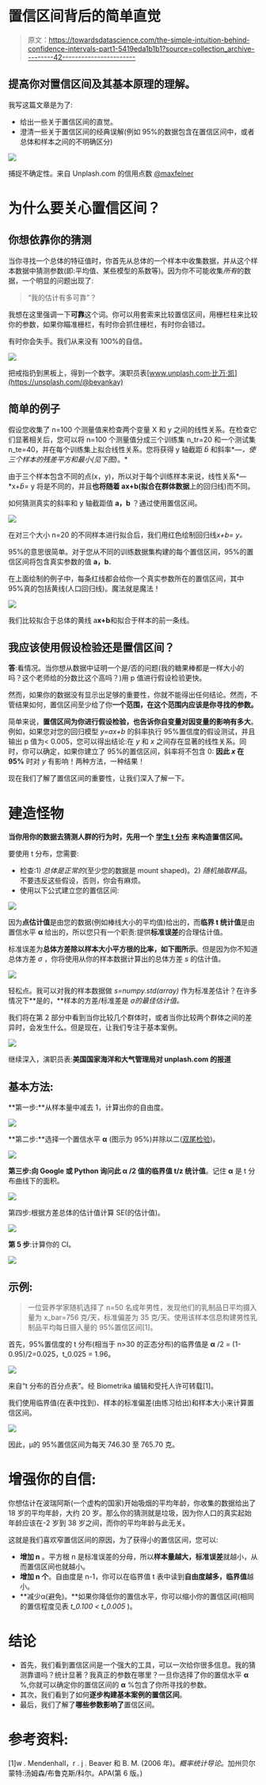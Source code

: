 # 置信区间背后的简单直觉

> 原文：<https://towardsdatascience.com/the-simple-intuition-behind-confidence-intervals-part1-5419eda1b1b1?source=collection_archive---------42----------------------->

## 提高你对置信区间及其基本原理的理解。

我写这篇文章是为了:

*   给出一些关于置信区间的直觉。
*   澄清一些关于置信区间的经典误解(例如 95%的数据包含在置信区间中，或者总体和样本之间的不明确区分)

![](img/fa51a2c184b7a3a99f510b1957f32c8f.png)

捕捉不确定性。来自 Unplash.com 的信用点数 [@maxfelner](https://unsplash.com/@maxfelner)

# 为什么要关心置信区间？

## 你想依靠你的猜测

当你寻找一个总体的特征值时，你首先从总体的一个样本中收集数据，并从这个样本数据中猜测参数(即:平均值、某些模型的系数等)。因为你不可能收集*所有*的数据，一个明显的问题出现了:

> “我的估计有多可靠”？

我想在这里强调一下**可靠**这个词。你可以用套索来比较置信区间，用栅栏柱来比较你的参数，如果你瞄准栅栏，有时你会抓住栅栏，有时你会错过。

有时你会失手。我们从来没有 100%的自信。

![](img/e0f76852e4e021b1a2e154d1c780c725.png)

把戒指扔到黑板上，得到一个数字。演职员表[www.unplash.com·比万·凯](https://unsplash.com/@bevankay)

## 简单的例子

假设您收集了 n=100 个测量值来检查两个变量 X 和 y 之间的线性关系。在检查它们显著相关后，您可以将 n=100 个测量值分成三个训练集 n_tr=20 和一个测试集 n_te=40，并在每个训练集上拟合线性关系。您将获得 y 轴截距 *b̂* 和斜率*—*，使三个样本的残差平方和最小(见下图)*。*

由于三个样本包含不同的点(x，y)，所以对于每个训练样本来说，线性关系*—*x+*b̂*= y 将是不同的，并且**也将随着 ax+b(拟合在群体数据**上的回归线)而不同。

如何猜测真实的斜率和 y 轴截距值 **a，b** ？通过使用置信区间。

![](img/b1175c28bd549dfb94ce17050c33b199.png)

在对三个大小 n=20 的不同样本进行拟合后，我们用红色绘制回归线*x+*b*= y。*

95%的意思很简单。对于您从不同的训练数据集构建的每个置信区间，95%的置信区间将包含真实参数的值 **a，b.**

在上面绘制的例子中，每条红线都会给你一个真实参数所在的置信区间，其中 95%真的包括黄线(人口回归线)。魔法就是魔法！

![](img/1e36785c5d6d9e84b0131d7915287252.png)

我们比较拟合于总体的黄线 a**x+b**和拟合于样本的前一条线。

## **我应该使用假设检验还是置信区间？**

**答**:看情况。当你想从数据中证明一个是/否的问题(我的糖果棒都是一样大小的吗？这个老师给的分数比这个高吗？)用 p 值进行假设检验更快。

然而，如果你的数据没有显示出足够的重要性，你就不能得出任何结论。然而，不管结果如何，置信区间至少给了你**一个范围，在这个范围内应该是你寻找的参数。**

简单来说，**置信区间为你进行假设检验，也告诉你自变量对因变量的影响有多大**。例如，如果您对您的回归模型 *y=ax+b* 的斜率执行 95%置信度的假设测试，并且输出 p 值为< 0.005，您可以得出结论:在 *y* 和 *x* 之间存在显著的线性关系。同时，你可以确定，如果你建立了 95%的置信区间，斜率将不包含 0: **因此 *x* 在 95%** 时对 *y* 有影响！两种方法，一种结果！

现在我们了解了置信区间的重要性，让我们深入了解一下。

# 建造怪物

**当你用你的数据去猜测人群的行为时，先用一个** [**学生 t 分布**](https://en.wikipedia.org/wiki/Student%27s_t-distribution#:~:text=In%20probability%20and%20statistics%2C%20Student's,the%20population's%20standard%20deviation%20is) **来构造置信区间。**

要使用 t 分布，您需要:

*   检查:1) *总体是正常的*(至少您的数据是 mount shaped)。2) *随机抽取样品*。不要违反这些假设，否则，你会有麻烦。
*   使用以下公式建立您的置信区间:

![](img/3f16483fe536abcdc0b3737ad77f2a68.png)

因为**点估计值**是由您的数据(例如棒线大小的平均值)给出的，而**临界 t 统计值**是由置信水平 **α** 给出的，所以您只有一个职责:提供**标准误差**的合理估计值。

标准误差为**总体方差除以样本大小平方根的比率，如下图所示**。但是因为你不知道总体方差 *σ* ，你将使用从你的样本数据计算出的总体方差 *s* 的估计值。

![](img/e4e10c208fdd5de5f2ee035f6b1ab04c.png)

轻松点。我可以对我的样本数据做 *s=numpy.std(array)* 作为标准差估计？在许多情况下**是的，**样本的方差/标准差是 *σ的最佳估计值。*

我们将在第 2 部分中看到当你比较几个群体时，或者当你比较两个群体之间的差异时，会发生什么。但是现在，让我们专注于基本案例。

![](img/539b0848adaf217ab1fe73ae57a1f65f.png)

继续深入，演职员表:**美国国家海洋和大气管理局对 unplash.com 的报道**

## 基本方法:

**第一步:**从样本量中减去 1，计算出你的自由度。

![](img/ab77ea0893d5f653f0ab99958dcd6f3b.png)

**第二步:**选择一个置信水平 **α** (图示为 95%)并除以二([双尾检验](https://stats.idre.ucla.edu/other/mult-pkg/faq/general/faq-what-are-the-differences-between-one-tailed-and-two-tailed-tests/))。

![](img/785cdb2a88fcec64f93cea6839b9e292.png)

**第三步:**向 Google 或 Python 询问此 **α** /2 值的**临界值 t/z 统计值**。记住 **α** 是 t 分布曲线下的面积。

![](img/4ae76ae25849540c1faa11bb4ee31b52.png)

第四步:根据方差总体的估计值计算 SE(的估计值)。

![](img/629349b9d1e48ff6e2f988de62b96fea.png)

**第 5 步**:计算你的 CI。

![](img/e2c5ee8dd55e0a525404b283901d22e4.png)

## 示例:

> 一位营养学家随机选择了 n=50 名成年男性，发现他们的乳制品日平均摄入量为 x_bar=756 克/天，标准偏差为 35 克/天。使用该样本信息构建男性乳制品平均每日摄入量的 95%置信区间[1]。

首先，95%置信度的 t 分布(相当于 n>30 的正态分布)的临界值是 **α** /2 = (1-0.95)/2=0.025，t_0.025 = 1.96。

![](img/1974702330f01d5c834132b8cc620a7b.png)

来自“t 分布的百分点表”。经 Biometrika 编辑和受托人许可转载[1]。

我们使用临界值(在表中找到)、样本的标准偏差(由练习给出)和样本大小来计算置信区间。

![](img/b1327097f88a4ed769903450910e817d.png)

因此，μ的 95%置信区间为每天 746.30 至 765.70 克。

# 增强你的自信:

你想估计在波瑞阿斯(一个虚构的国家)开始吸烟的平均年龄，你收集的数据给出了 18 岁的平均年龄，大约 20 岁。那么你的猜测就是垃圾，因为你人口的真实起始年龄应该在-2 岁到 38 岁之间，而你的平均年龄与此无关。

这就是我们喜欢窄置信区间的原因，为了获得小的置信区间，您可以:

*   **增加 n** 。平方根 n 是标准误差的分母，所以**样本量越大，标准误差**就越小，从而置信区间也就越小。
*   **增加 n 个**。自由度是 n-1，你可以在临界值 t 表中读到**自由度越多，临界值**越小。
*   **减少α(避免)。**如果你降低你的置信水平，你可以缩小你的置信区间(相同的置信程度见表 *t_0.100 < t_0.005* )。

# 结论

*   首先，我们看到置信区间是一个强大的工具，可以一次给你很多信息。我的猜测靠谱吗？统计显著？我真正的参数在哪里？一旦你选择了你的置信水平 **α** %,你就可以确定你的置信区间的 **α** %包含了你所寻找的参数。
*   其次，我们看到了如何**逐步构建基本案例的置信区间**。
*   最后，我们了解了**哪些参数影响了**置信区间。

# 参考资料:

[1]w . Mendenhall，r . j . Beaver 和 B. M. (2006 年)。*概率统计导论*。加州贝尔蒙特:汤姆森/布鲁克斯/科尔。APA(第 6 版。)